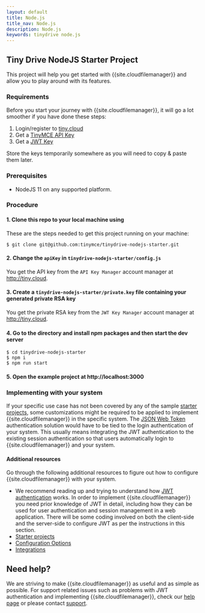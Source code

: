 ```yaml
---
layout: default
title: Node.js
title_nav: Node.js
description: Node.js
keywords: tinydrive node.js
---
```


## Tiny Drive NodeJS Starter Project

This project will help you get started with {{site.cloudfilemanager}} and allow you to play around with its features.

### Requirements

Before you start your journey with {{site.cloudfilemanager}}, it will go a lot smoother if you have done these steps:
1. Login/register to [tiny.cloud](https://apps.tiny.cloud/my-account/)
2. Get a [TinyMCE API Key](https://apps.tiny.cloud/my-account/key-manager/)
3. Get a [JWT Key](https://apps.tiny.cloud/my-account/jwt-key-manager/)

Store the keys temporarily somewhere as you will need to copy & paste them later.

### Prerequisites

* NodeJS 11 on any supported platform.

### Procedure

#### 1. Clone this repo to your local machine using

These are the steps needed to get this project running on your machine:

```
$ git clone git@github.com:tinymce/tinydrive-nodejs-starter.git
```

#### 2. Change the `apiKey` in `tinydrive-nodejs-starter/config.js`

You get the API key from the `API Key Manager` account manager at http://tiny.cloud.

#### 3. Create a `tinydrive-nodejs-starter/private.key` file containing your generated private RSA key

You get the private RSA key from the `JWT Key Manager` account manager at http://tiny.cloud.

#### 4. Go to the directory and install npm packages and then start the dev server

```
$ cd tinydrive-nodejs-starter
$ npm i
$ npm run start
```

#### 5. Open the example project at http://localhost:3000

### Implementing with your system

If your specific use case has not been covered by any of the sample [starter projects]({{site.baseurl}}/tinydrive/libraries/), some customizations might be required to be applied to implement {{site.cloudfilemanager}} in the specific system. The [JSON Web Token]({{site.baseurl}}/tinydrive/jwt-authentication/) authentication solution would have to be tied to the login authentication of your system. This usually means integrating the JWT authentication to the existing session authentication so that users automatically login to {{site.cloudfilemanager}} and your system.

#### Additional resources

Go through the following additional resources to figure out how to configure {{site.cloudfilemanager}} with your system.

- We recommend reading up and trying to understand how [JWT authentication]({{site.baseurl}}/tinydrive/jwt-authentication/) works. In order to implement {{site.cloudfilemanager}} you need prior knowledge of JWT in detail, including how they can be used for user authentication and session management in a web application. There will be some coding involved on both the client-side and the server-side to configure JWT as per the instructions in this section.
- [Starter projects]({{site.baseurl}}/tinydrive/libraries/)
- [Configuration Options]({{site.baseurl}}/tinydrive/configuration/)
- [Integrations]({{site.baseurl}}/tinydrive/integrations/)

## Need help? ##

We are striving to make {{site.cloudfilemanager}} as useful and as simple as possible. For support related issues such as problems with JWT authentication and implementing {{site.cloudfilemanager}}, check our [help page](/tinydrive/get-help/) or please contact [support](https://support.tiny.cloud/hc/en-us/requests/new).

